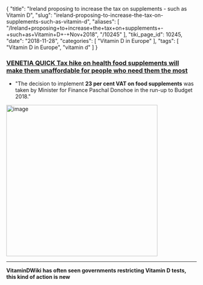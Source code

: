 {
    "title": "Ireland proposing to increase the tax on supplements - such as Vitamin D",
    "slug": "ireland-proposing-to-increase-the-tax-on-supplements-such-as-vitamin-d",
    "aliases": [
        "/Ireland+proposing+to+increase+the+tax+on+supplements+-+such+as+Vitamin+D+-+Nov+2018",
        "/10245"
    ],
    "tiki_page_id": 10245,
    "date": "2018-11-28",
    "categories": [
        "Vitamin D in Europe"
    ],
    "tags": [
        "Vitamin D in Europe",
        "vitamin d"
    ]
}


### [VENETIA QUICK Tax hike on health food supplements will make them unaffordable for people who need them the most](https://www.thesun.ie/news/3445492/tax-hike-health-food-supplements-unaffordable/)

* "The decision to implement  **23 per cent VAT on food supplements**  was taken by Minister for Finance Paschal Donohoe in the run-up to Budget 2018."

<img src="https://d1bk1kqxc0sym.cloudfront.net/attachments/jpeg/ireland-tax.jpg" alt="image" width="400">

---

 **VitaminDWiki has often seen governments restricting Vitamin D tests, this kind of action is new**